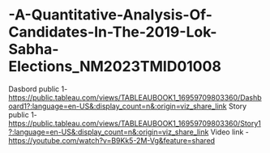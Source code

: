 # -A-Quantitative-Analysis-Of-Candidates-In-The-2019-Lok-Sabha-Elections_NM2023TMID01008
Dasbord public 1- https://public.tableau.com/views/TABLEAUBOOK1_16959709803360/Dashboard1?:language=en-US&:display_count=n&:origin=viz_share_link
Story public 1- https://public.tableau.com/views/TABLEAUBOOK1_16959709803360/Story1?:language=en-US&:display_count=n&:origin=viz_share_link
Video link - https://youtube.com/watch?v=B9Kk5-2M-Vg&feature=shared
